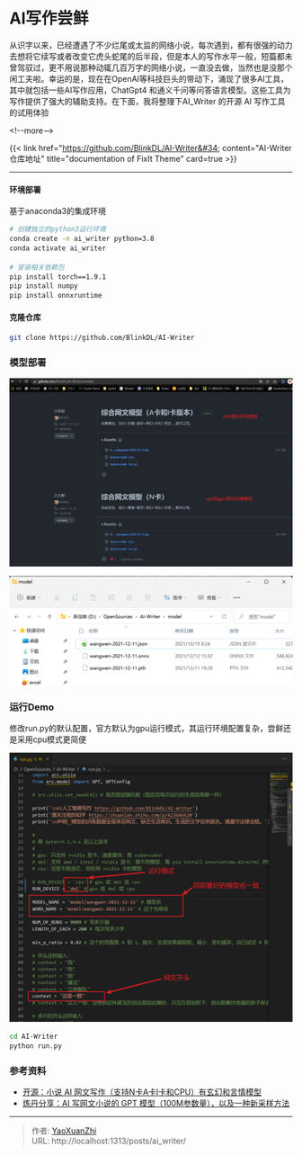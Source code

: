 # AI写作尝鲜


从识字以来，已经遭遇了不少烂尾或太监的网络小说，每次遇到，都有很强的动力去想将它续写或者改变它虎头蛇尾的后半段，但是本人的写作水平一般，短篇都未曾驾驭过，更不用说那种动辄几百万字的网络小说，一直没去做，当然也是没那个闲工夫啦。幸运的是，现在在OpenAI等科技巨头的带动下，涌现了很多AI工具，其中就包括一些AI写作应用，ChatGpt4 和通义千问等问答语言模型。这些工具为写作提供了强大的辅助支持。在下面，我将整理下AI_Writer 的开源 AI 写作工具的试用体验

&lt;!--more--&gt;

{{&lt; link href=&#34;https://github.com/BlinkDL/AI-Writer&#34; content=&#34;AI-Writer仓库地址&#34; title=&#34;documentation of FixIt Theme&#34; card=true &gt;}}

---

#### 环境部署
基于anaconda3的集成环境

```sh
# 创建独立的python3运行环境
conda create -n ai_writer python=3.8
conda activate ai_writer

# 安装相关依赖包
pip install torch==1.9.1
pip install numpy
pip install onnxruntime
```

#### 克隆仓库 
```sh
git clone https://github.com/BlinkDL/AI-Writer
```

### 模型部署
![](/assets/2022-01-06/1641484352617.png)

![](/assets/2022-01-06/1641484403827.png)

### 运行Demo
修改run.py的默认配置，官方默认为gpu运行模式，其运行环境配置复杂，尝鲜还是采用cpu模式更简便

![](/assets/2022-01-06/1641484761493.png)

```sh
cd AI-Writer
python run.py
```

### 参考资料
 - [开源：小说 AI 网文写作（支持N卡A卡I卡和CPU）有玄幻和言情模型](https://zhuanlan.zhihu.com/p/423646620)
 - [炼丹分享：AI 写网文小说的 GPT 模型（100M参数量），以及一种新采样方法](https://zhuanlan.zhihu.com/p/394766831)

---

> 作者: [YaoXuanZhi](https://github.com/YaoXuanZhi)  
> URL: http://localhost:1313/posts/ai_writer/  

